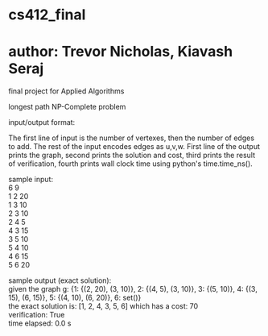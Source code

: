 # cs412_final
# author: Trevor Nicholas, Kiavash Seraj
final project for Applied Algorithms

longest path NP-Complete problem


input/output format:

The first line of input is the number of vertexes, then the number of edges to add. The rest of the input encodes edges as u,v,w.
First line of the output prints the graph, second prints the solution and cost, third prints the result of verification, fourth prints wall clock time using python's time.time_ns().

sample input:\
6 9 \
1 2 20\
1 3 10\
2 3 10\
2 4 5\
4 3 15\
3 5 10\
5 4 10\
4 6 15\
5 6 20

sample output (exact solution):\
given the graph g:  {1: {(2, 20), (3, 10)}, 2: {(4, 5), (3, 10)}, 3: {(5, 10)}, 4: {(3, 15), (6, 15)}, 5: {(4, 10), (6, 20)}, 6: set()}\
the exact solution is:  [1, 2, 4, 3, 5, 6]  which has a cost:  70\
verification:  True\
time elapsed:  0.0 s


